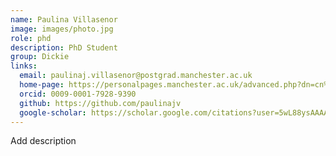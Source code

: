 ```yaml
---
name: Paulina Villasenor
image: images/photo.jpg
role: phd
description: PhD Student
group: Dickie
links:
  email: paulinaj.villasenor@postgrad.manchester.ac.uk
  home-page: https://personalpages.manchester.ac.uk/advanced.php?dn=cn%3DPaulina+Jael+Villasenor%2Bumanroleid%3D1377954%2Cou%3DSchool+of+Biological+Sciences%2Cou%3DFaculty+of+Biology%5C%2C+Medicine+and+Health%2Cou%3DPeople%2Co%3DUniversity+of+Manchester%2Cc%3DGB&employeeType=Postgraduate&action=read&form_input=Submit
  orcid: 0009-0001-7928-9390
  github: https://github.com/paulinajv
  google-scholar: https://scholar.google.com/citations?user=5wL88ysAAAAJ&hl=en
---
```


Add description
